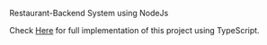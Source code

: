 ﻿Restaurant-Backend System using NodeJs

 Check [Here](https://github.com/bishalcpgn/Online-Food-Ordering-Backend) for full implementation of this project using TypeScript. 
